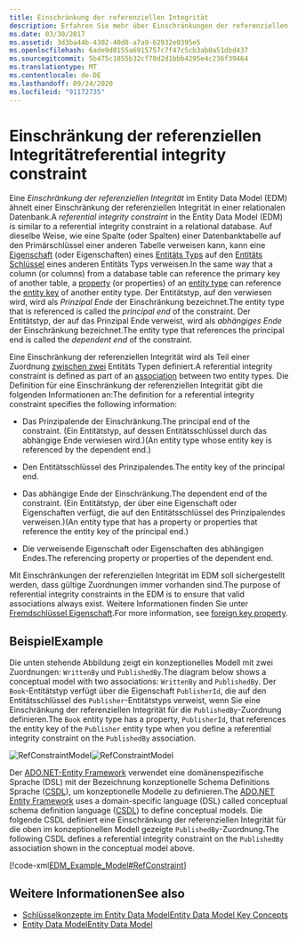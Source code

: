 ```yaml
---
title: Einschränkung der referenziellen Integrität
description: Erfahren Sie mehr über Einschränkungen der referenziellen Integrität in der Entity Data Model, die sicherstellen, dass gültige Zuordnungen zwischen Entitäts Typen immer vorhanden sind.
ms.date: 03/30/2017
ms.assetid: 3d3ba44b-4302-40d8-a7a9-62932e0395e5
ms.openlocfilehash: 6ade9d0155a6915757c7f47c5cb3ab0a51dbd437
ms.sourcegitcommit: 5b475c1855b32cf78d2d1bbb4295e4c236f39464
ms.translationtype: MT
ms.contentlocale: de-DE
ms.lasthandoff: 09/24/2020
ms.locfileid: "91172735"
---
```

# <a name="referential-integrity-constraint"></a><span data-ttu-id="ffeae-103">Einschränkung der referenziellen Integrität</span><span class="sxs-lookup"><span data-stu-id="ffeae-103">referential integrity constraint</span></span>

<span data-ttu-id="ffeae-104">Eine *Einschränkung der referenziellen Integrität* im Entity Data Model (EDM) ähnelt einer Einschränkung der referenziellen Integrität in einer relationalen Datenbank.</span><span class="sxs-lookup"><span data-stu-id="ffeae-104">A *referential integrity constraint* in the Entity Data Model (EDM) is similar to a referential integrity constraint in a relational database.</span></span> <span data-ttu-id="ffeae-105">Auf dieselbe Weise, wie eine Spalte (oder Spalten) einer Datenbanktabelle auf den Primärschlüssel einer anderen Tabelle verweisen kann, kann eine [Eigenschaft](property.md) (oder Eigenschaften) eines [Entitäts Typs](entity-type.md) auf den [Entitäts Schlüssel](entity-key.md) eines anderen Entitäts Typs verweisen.</span><span class="sxs-lookup"><span data-stu-id="ffeae-105">In the same way that a column (or columns) from a database table can reference the primary key of another table, a [property](property.md) (or properties) of an [entity type](entity-type.md) can reference the [entity key](entity-key.md) of another entity type.</span></span> <span data-ttu-id="ffeae-106">Der Entitätstyp, auf den verwiesen wird, wird als *Prinzipal Ende* der Einschränkung bezeichnet.</span><span class="sxs-lookup"><span data-stu-id="ffeae-106">The entity type that is referenced is called the *principal end* of the constraint.</span></span> <span data-ttu-id="ffeae-107">Der Entitätstyp, der auf das Prinzipal Ende verweist, wird als *abhängiges Ende* der Einschränkung bezeichnet.</span><span class="sxs-lookup"><span data-stu-id="ffeae-107">The entity type that references the principal end is called the *dependent end* of the constraint.</span></span>  
  
 <span data-ttu-id="ffeae-108">Eine Einschränkung der referenziellen Integrität wird als Teil einer Zuordnung [zwischen zwei](association-type.md) Entitäts Typen definiert.</span><span class="sxs-lookup"><span data-stu-id="ffeae-108">A referential integrity constraint is defined as part of an [association](association-type.md) between two entity types.</span></span> <span data-ttu-id="ffeae-109">Die Definition für eine Einschränkung der referenziellen Integrität gibt die folgenden Informationen an:</span><span class="sxs-lookup"><span data-stu-id="ffeae-109">The definition for a referential integrity constraint specifies the following information:</span></span>  
  
- <span data-ttu-id="ffeae-110">Das Prinzipalende der Einschränkung.</span><span class="sxs-lookup"><span data-stu-id="ffeae-110">The principal end of the constraint.</span></span> <span data-ttu-id="ffeae-111">(Ein Entitätstyp, auf dessen Entitätsschlüssel durch das abhängige Ende verwiesen wird.)</span><span class="sxs-lookup"><span data-stu-id="ffeae-111">(An entity type whose entity key is referenced by the dependent end.)</span></span>  
  
- <span data-ttu-id="ffeae-112">Den Entitätsschlüssel des Prinzipalendes.</span><span class="sxs-lookup"><span data-stu-id="ffeae-112">The entity key of the principal end.</span></span>  
  
- <span data-ttu-id="ffeae-113">Das abhängige Ende der Einschränkung.</span><span class="sxs-lookup"><span data-stu-id="ffeae-113">The dependent end of the constraint.</span></span> <span data-ttu-id="ffeae-114">(Ein Entitätstyp, der über eine Eigenschaft oder Eigenschaften verfügt, die auf den Entitätsschlüssel des Prinzipalendes verweisen.)</span><span class="sxs-lookup"><span data-stu-id="ffeae-114">(An entity type that has a property or properties that reference the entity key of the principal end.)</span></span>  
  
- <span data-ttu-id="ffeae-115">Die verweisende Eigenschaft oder Eigenschaften des abhängigen Endes.</span><span class="sxs-lookup"><span data-stu-id="ffeae-115">The referencing property or properties of the dependent end.</span></span>  
  
 <span data-ttu-id="ffeae-116">Mit Einschränkungen der referenziellen Integrität im EDM soll sichergestellt werden, dass gültige Zuordnungen immer vorhanden sind.</span><span class="sxs-lookup"><span data-stu-id="ffeae-116">The purpose of referential integrity constraints in the EDM is to ensure that valid associations always exist.</span></span> <span data-ttu-id="ffeae-117">Weitere Informationen finden Sie unter [Fremdschlüssel Eigenschaft](foreign-key-property.md).</span><span class="sxs-lookup"><span data-stu-id="ffeae-117">For more information, see [foreign key property](foreign-key-property.md).</span></span>  
  
## <a name="example"></a><span data-ttu-id="ffeae-118">Beispiel</span><span class="sxs-lookup"><span data-stu-id="ffeae-118">Example</span></span>  

 <span data-ttu-id="ffeae-119">Die unten stehende Abbildung zeigt ein konzeptionelles Modell mit zwei Zuordnungen: `WrittenBy` und `PublishedBy`.</span><span class="sxs-lookup"><span data-stu-id="ffeae-119">The diagram below shows a conceptual model with two associations: `WrittenBy` and `PublishedBy`.</span></span> <span data-ttu-id="ffeae-120">Der `Book`-Entitätstyp verfügt über die Eigenschaft `PublisherId`, die auf den Entitätsschlüssel des `Publisher`-Entitätstyps verweist, wenn Sie eine Einschränkung der referenziellen Integrität für die `PublishedBy`-Zuordnung definieren.</span><span class="sxs-lookup"><span data-stu-id="ffeae-120">The `Book` entity type has a property, `PublisherId`, that references the entity key of the `Publisher` entity type when you define a referential integrity constraint on the `PublishedBy` association.</span></span>  
  
 <span data-ttu-id="ffeae-121">![RefConstraintModel](./media/referential-integrity-constraint/reference-constraint-model.gif "Beispiel eines referenziellen Einschränkungs Modells")</span><span class="sxs-lookup"><span data-stu-id="ffeae-121">![RefConstraintModel](./media/referential-integrity-constraint/reference-constraint-model.gif "Example of a referential constraint model")</span></span>  
  
 <span data-ttu-id="ffeae-122">Der [ADO.NET-Entity Framework](./ef/index.md) verwendet eine domänenspezifische Sprache (DSL) mit der Bezeichnung konzeptionelle Schema Definitions Sprache ([CSDL](/ef/ef6/modeling/designer/advanced/edmx/csdl-spec)), um konzeptionelle Modelle zu definieren.</span><span class="sxs-lookup"><span data-stu-id="ffeae-122">The [ADO.NET Entity Framework](./ef/index.md) uses a domain-specific language (DSL) called conceptual schema definition language ([CSDL](/ef/ef6/modeling/designer/advanced/edmx/csdl-spec)) to define conceptual models.</span></span> <span data-ttu-id="ffeae-123">Die folgende CSDL definiert eine Einschränkung der referenziellen Integrität für die oben im konzeptionellen Modell gezeigte `PublishedBy`-Zuordnung.</span><span class="sxs-lookup"><span data-stu-id="ffeae-123">The following CSDL defines a referential integrity constraint on the `PublishedBy` association shown in the conceptual model above.</span></span>  
  
 [!code-xml[EDM_Example_Model#RefConstraint](../../../../samples/snippets/xml/VS_Snippets_Data/edm_example_model/xml/books4.edmx#refconstraint)]  
  
## <a name="see-also"></a><span data-ttu-id="ffeae-124">Weitere Informationen</span><span class="sxs-lookup"><span data-stu-id="ffeae-124">See also</span></span>

- [<span data-ttu-id="ffeae-125">Schlüsselkonzepte im Entity Data Model</span><span class="sxs-lookup"><span data-stu-id="ffeae-125">Entity Data Model Key Concepts</span></span>](entity-data-model-key-concepts.md)
- [<span data-ttu-id="ffeae-126">Entity Data Model</span><span class="sxs-lookup"><span data-stu-id="ffeae-126">Entity Data Model</span></span>](entity-data-model.md)
